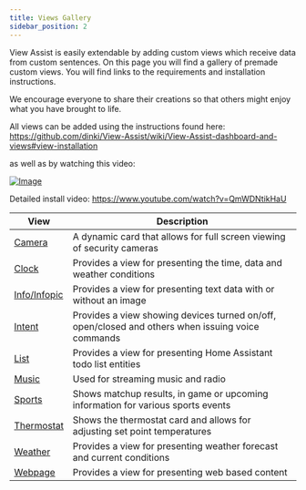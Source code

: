 ```yaml
---
title: Views Gallery
sidebar_position: 2
---
```


View Assist is easily extendable by adding custom views which receive data from custom sentences. On this page you will find a gallery of premade custom views. You will find links to the requirements and installation instructions.

We encourage everyone to share their creations so that others might enjoy what you have brought to life.

All views can be added using the instructions found here: https://github.com/dinki/View-Assist/wiki/View-Assist-dashboard-and-views#view-installation

as well as by watching this video:

[![Image](https://img.youtube.com/vi/QmWDNtikHaU/mqdefault.jpg)](https://www.youtube.com/watch?v=QmWDNtikHaU)

Detailed install video: https://www.youtube.com/watch?v=QmWDNtikHaU

| View | Description |
| -------- | ----------- |
| [Camera](views/camera) | A dynamic card that allows for full screen viewing of security cameras |
| [Clock](views/clock) | Provides a view for presenting the time, data and weather conditions |
| [Info/Infopic](views/info) |  Provides a view for presenting text data with or without an image |
| [Intent](views/intent) | Provides a view showing devices turned on/off, open/closed and others when issuing voice commands |
| [List](views/list) | Provides a view for presenting Home Assistant todo list entities |
| [Music](views/music) | Used for streaming music and radio |
| [Sports](views/sports) | Shows matchup results, in game or upcoming information for various sports events |
| [Thermostat](views/thermostat) | Shows the thermostat card and allows for adjusting set point temperatures |
| [Weather](views/weather) | Provides a view for presenting weather forecast and current conditions |
| [Webpage](views/webpage) | Provides a view for presenting web based content |